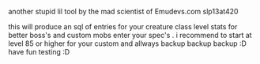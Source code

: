 another stupid lil tool by the mad scientist of Emudevs.com slp13at420

this will produce an sql of entries for your creature class level stats for better boss's and custom mobs
enter your spec's . i recommend to start at level 85 or higher for your custom and allways backup  backup backup :D
have fun testing :D
